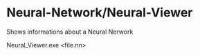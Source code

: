 # Neural-Network/Neural-Viewer

Shows informations about a Neural Nerwork

Neural_Viewer.exe <file.nn>
